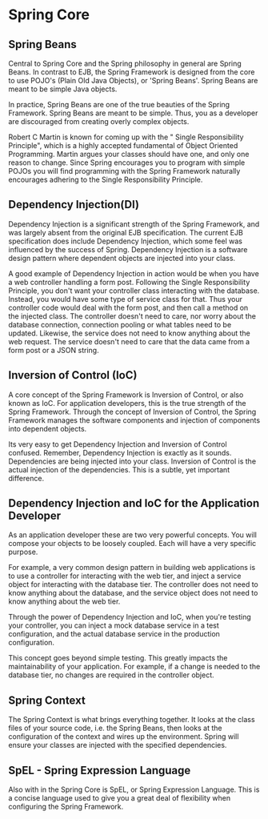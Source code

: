 Spring Core
===========

Spring Beans
------------

Central to Spring Core and the Spring philosophy in general are Spring Beans. In contrast to EJB,
the Spring Framework is designed from the core to use POJO's (Plain Old Java Objects), or 'Spring
Beans'. Spring Beans are meant to be simple Java objects.

In practice, Spring Beans are one of the true beauties of the Spring Framework. Spring Beans are
meant to be simple. Thus, you as a developer are discouraged from creating overly complex objects.

Robert C Martin is known for coming up with the " Single Responsibility Principle", which is a
highly accepted fundamental of Object Oriented Programming. Martin argues your classes should have
one, and only one reason to change. Since Spring encourages you to program with simple POJOs you
will find programming with the Spring Framework naturally encourages adhering to the Single
Responsibility Principle.

Dependency Injection(DI)
------------------------

Dependency Injection is a significant strength of the Spring Framework, and was largely absent from
the original EJB specification. The current EJB specification does include Dependency Injection,
which some feel was influenced by the success of Spring. Dependency Injection is a software design
pattern where dependent objects are injected into your class.

A good example of Dependency Injection in action would be when you have a web controller handling a
form post. Following the Single Responsibility Principle, you don't want your controller class
interacting with the database. Instead, you would have some type of service class for that. Thus
your controller code would deal with the form post, and then call a method on the injected class.
The controller doesn't need to care, nor worry about the database connection, connection pooling or
what tables need to be updated. Likewise, the service does not need to know anything about the web
request. The service doesn't need to care that the data came from a form post or a JSON string.

Inversion of Control (IoC)
--------------------------

A core concept of the Spring Framework is Inversion of Control, or also known as IoC. For
application developers, this is the true strength of the Spring Framework. Through the concept of
Inversion of Control, the Spring Framework manages the software components and injection of
components into dependent objects.

Its very easy to get Dependency Injection and Inversion of Control confused. Remember, Dependency
Injection is exactly as it sounds. Dependencies are being injected into your class. Inversion of
Control is the actual injection of the dependencies. This is a subtle, yet important difference.

Dependency Injection and IoC for the Application Developer
----------------------------------------------------------

As an application developer these are two very powerful concepts. You will compose your objects to
be loosely coupled. Each will have a very specific purpose.

For example, a very common design pattern in building web applications is to use a controller for
interacting with the web tier, and inject a service object for interacting with the database tier.
The controller does not need to know anything about the database, and the service object does not
need to know anything about the web tier.

Through the power of Dependency Injection and IoC, when you're testing your controller, you can
inject a mock database service in a test configuration, and the actual database service in the
production configuration.

This concept goes beyond simple testing. This greatly impacts the maintainability of your
application. For example, if a change is needed to the database tier, no changes are required in
the controller object.

Spring Context
--------------

The Spring Context is what brings everything together. It looks at the class files of your source
code, i.e. the Spring Beans, then looks at the configuration of the context and wires up the
environment. Spring will ensure your classes are injected with the specified dependencies.

SpEL - Spring Expression Language
---------------------------------

Also with in the Spring Core is SpEL, or Spring Expression Language. This is a concise language
used to give you a great deal of flexibility when configuring the Spring Framework.
